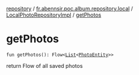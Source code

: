 [repository](../../index.md) / [fr.abennsir.poc.album.repository.local](../index.md) / [LocalPhotoRepositoryImpl](index.md) / [getPhotos](./get-photos.md)

# getPhotos

`fun getPhotos(): Flow<`[`List`](https://kotlinlang.org/api/latest/jvm/stdlib/kotlin.collections/-list/index.html)`<`[`PhotoEntity`](../../fr.abennsir.poc.album.repository.data/-photo-entity/index.md)`>>`

return Flow of all saved photos

